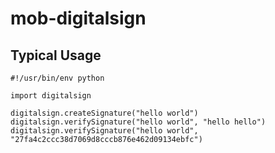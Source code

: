 # mob-digitalsign

## Typical Usage

    #!/usr/bin/env python

    import digitalsign

    digitalsign.createSignature("hello world")
    digitalsign.verifySignature("hello world", "hello hello")
    digitalsign.verifySignature("hello world", "27fa4c2ccc38d7069d8cccb876e462d09134ebfc")